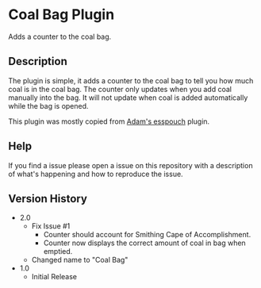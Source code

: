 # Coal Bag Plugin

Adds a counter to the coal bag.

## Description

The plugin is simple, it adds a counter to the coal bag to tell you how much coal is in the coal bag. The counter only updates when you add coal manually into the bag. It will not update when coal is added automatically while the bag is opened.

This plugin was mostly copied from [Adam's esspouch](https://github.com/Adam-/runelite-plugins/blob/esspouch/src/main/java/info/sigterm/plugins/esspouch/EssPouchPlugin.java) plugin.
## Help

If you find a issue please open a issue on this repository with a description of what's happening and how to reproduce the issue.

## Version History
* 2.0
  * Fix Issue #1
    * Counter should account for Smithing Cape of Accomplishment.
    * Counter now displays the correct amount of coal in bag when emptied.
  * Changed name to "Coal Bag"
* 1.0
    * Initial Release